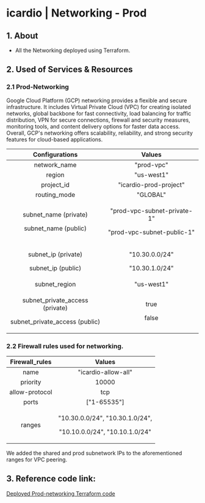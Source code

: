 ﻿# **icardio | Networking - Prod**
## **1. About**
- All the Networking deployed using Terraform.
## **2. Used of Services & Resources**
### **2.1 Prod-Networking**
Google Cloud Platform (GCP) networking provides a flexible and secure infrastructure. It includes Virtual Private Cloud (VPC) for creating isolated networks, global backbone for fast connectivity, load balancing for traffic distribution, VPN for secure connections, firewall and security measures, monitoring tools, and content delivery options for faster data access. Overall, GCP's networking offers scalability, reliability, and strong security features for cloud-based applications.

|**Configurations**|**Values**|
| :-: | :-: |
|network\_name|"prod-vpc"|
|region|"us-west1"|
|project\_id|"icardio-prod-project"|
|routing\_mode|"GLOBAL"|
|<p>subnet\_name (private)</p><p>subnet\_name (public)</p>|<p>"prod-vpc-subnet-private-1"</p><p>"prod-vpc-subnet-public-1"</p>|
|<p>subnet\_ip (private)</p><p>subnet\_ip (public)</p>|<p>"10.30.0.0/24"</p><p>"10.30.1.0/24"</p>|
|subnet\_region|"us-west1"|
|<p>subnet\_private\_access (private)</p><p>subnet\_private\_access (public)</p>|<p>true</p><p>false</p>|
### **2.2 Firewall rules used for networking.**

|**Firewall\_rules**|**Values**|
| :-: | :-: |
|name|"icardio-allow-all"|
|priority|10000|
|allow-protocol|tcp|
|ports|["1-65535"]|
|ranges|<p>"10.30.0.0/24", "10.30.1.0/24",</p><p>"10.10.0.0/24", "10.10.1.0/24"</p>|

We added the shared and prod subnetwork IPs to the aforementioned ranges for VPC peering.
## **3. Reference code link:**
[Deployed Prod-networking Terraform code](https://github.com/clouddrove/icardio/tree/master/terraform/networking/production)
